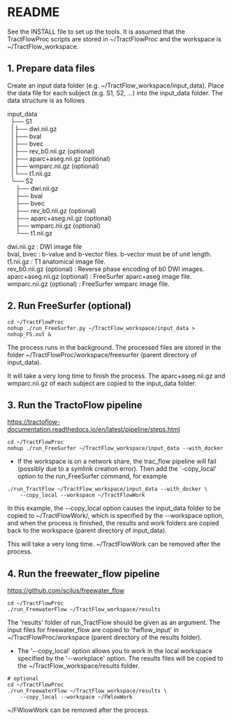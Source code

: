 # README
See the INSTALL file to set up the tools. It is assumed that the TractFlowProc scripts are stored in ~/TractFlowProc and the workspace is ~/TractFlow_workspace.

## 1. Prepare data files
Create an input data folder (e.g. ~/TractFlow_workspace/input_data).
Place the data file for each subject (e.g. S1, S2, ...) into the
input_data folder.
The data structure is as follows  

input_data  
&nbsp;&nbsp;├── S1  
&nbsp;&nbsp;│├── dwi.nii.gz  
&nbsp;&nbsp;│├── bval  
&nbsp;&nbsp;│├── bvec  
&nbsp;&nbsp;│├── rev_b0.nii.gz (optional)  
&nbsp;&nbsp;│├── aparc+aseg.nii.gz (optional)  
&nbsp;&nbsp;│├── wmparc.nii.gz (optional)  
&nbsp;&nbsp;│└── t1.nii.gz  
&nbsp;&nbsp;└── S2  
&nbsp;&nbsp;&nbsp;&nbsp;&nbsp;├── dwi.nii.gz  
&nbsp;&nbsp;&nbsp;&nbsp;&nbsp;├── bval  
&nbsp;&nbsp;&nbsp;&nbsp;&nbsp;├── bvec  
&nbsp;&nbsp;&nbsp;&nbsp;&nbsp;├── rev_b0.nii.gz (optional)  
&nbsp;&nbsp;&nbsp;&nbsp;&nbsp;├── aparc+aseg.nii.gz (optional)  
&nbsp;&nbsp;&nbsp;&nbsp;&nbsp;├── wmparc.nii.gz (optional)  
&nbsp;&nbsp;&nbsp;&nbsp;&nbsp;└── t1.nii.gz  

dwi.nii.gz : DWI image file  
bval, bvec : b-value and b-vector files. b-vector must be of unit length.  
t1.nii.gz : T1 anatomical image file.  
rev_b0.nii.gz (optional) : Reverse phase encoding of b0 DWI images.
aparc+aseg.nii.gz (optional) : FreeSurfer aparc+aseg image file.
wmparc.nii.gz (optional) : FreeSurfer wmparc image file.

## 2. Run FreeSurfer (optional)
```
cd ~/TractFlowProc
nohup ./run_FreeSurfer.py ~/TractFlow_workspace/input_data > nohup_FS.out &
```
The process runs in the background. The processed files are stored in the folder ~/TractFlowProc/workspace/freesurfer (parent directory of input_data).  

It will take a very long time to finish the process.
The aparc+aseg.nii.gz and wmparc.nii.gz of each subject are copied to the input_data folder.

## 3. Run the TractoFlow pipeline
https://tractoflow-documentation.readthedocs.io/en/latest/pipeline/steps.html
```
cd ~/TractFlowProc
nohup ./run_FreeSurfer ~/TractFlow_workspace/input_data --with_docker
```

* If the workspace is on a network share, the trac_flow pipeline will fail (possibly due to a symlink creation error).
Then add the `-copy_local' option to the run_FreeSurfer command, for example
```
./run_TractFlow ~/TractFlow_workspace/input_data --with_docker \
    --copy_local --workspace ~/TractFlowWork
```
In this example, the --copy_local option causes the input_data folder to be copied to ~/TractFlowWork/, which is specified by the --workspace option, and when the process is finished, the results and work folders are copied back to the workspace (parent directory of input_data).

This will take a very long time.
~/TractFlowWork can be removed after the process.

## 4. Run the freewater_flow pipeline
https://github.com/scilus/freewater_flow
```
cd ~/TractFlowProc
./run_FreewaterFlow ~/TractFlow_workspace/results
```
The 'results' folder of run_TractFlow should be given as an argument. The input files for freewater_flow are copied to 'fwflow_input' in ~/TractFlowProc/workspace (parent directory of the results folder).

* The '--copy_local' option allows you to work in the local workspace specified by the '--workplace' option. The results files will be copied to the ~/TractFlow_workspace/results folder.
```
# optional
cd ~/TractFlowProc
./run_FreewaterFlow ~/TractFlow_workspace/results \
    --copy_local --workspace ~/FWlowWork
```
~/FWlowWork can be removed after the process.
